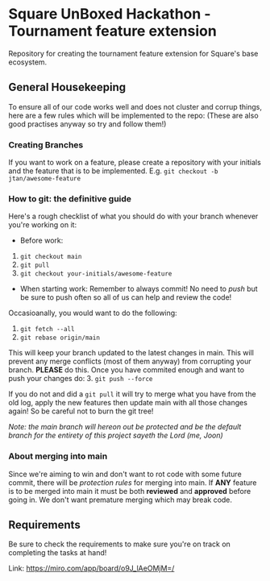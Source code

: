 <!-- Square UnhBoxed Hackathon - Tournament feature extension -->
# Square UnBoxed Hackathon - Tournament feature extension
Repository for creating the tournament feature extension for Square's base ecosystem.

<!-- General Housekeeping -->
## General Housekeeping
To ensure all of our code works well and does not cluster and corrup things, here are a few rules which will be implemented to the repo:
(These are also good practises anyway so try and follow them!)

### Creating Branches
If you want to work on a feature, please create a repository with your initials and the feature that is to be implemented.
E.g. `git checkout -b jtan/awesome-feature`

### How to git: the definitive guide
Here's  a rough checklist of what you should do with your branch whenever you're working on it:
- Before work:
1. `git checkout main`
2. `git pull`
3. `git checkout your-initials/awesome-feature`

- When starting work:
Remember to always commit! No need to *push*  but be sure to push often so all of us can help and review the code!

Occasioanally, you would want to do the following:
1. `git fetch --all`
2. `git rebase origin/main`

This will keep your branch updated to the latest changes in main. This will prevent any merge conflicts (most of them anyway) from corrupting your branch.
**PLEASE** do this.  Once you have commited enough and want to push your changes do:
3. `git push --force`

If you do not and did a `git pull` it will try to merge what you have from the old log, apply the new features then update main with all those changes again!
So be careful not to burn the git tree!

*Note: the main branch will hereon out be protected and be the default branch for the entirety of this project sayeth the Lord (me, Joon)*

### About merging into main
Since we're aiming to win and don't want to rot code with some future commit, there will be *protection rules* for merging into main.
If **ANY** feature is to be merged into main it must be both **reviewed** and **approved** before going in. We don't want premature merging which may break code.

<!-- Requirements -->
## Requirements
Be sure to check the requirements to make sure you're on track on completing the tasks at hand!

Link: https://miro.com/app/board/o9J_lAeOMjM=/
